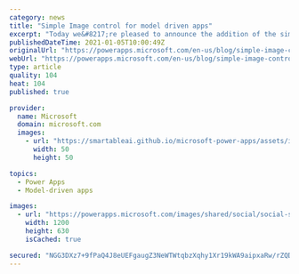 ```yaml
---
category: news
title: "Simple Image control for model driven apps"
excerpt: "Today we&#8217;re pleased to announce the addition of the simple image control for model driven apps."
publishedDateTime: 2021-01-05T10:00:49Z
originalUrl: "https://powerapps.microsoft.com/en-us/blog/simple-image-control-for-model-driven-apps/"
webUrl: "https://powerapps.microsoft.com/en-us/blog/simple-image-control-for-model-driven-apps/"
type: article
quality: 104
heat: 104
published: true

provider:
  name: Microsoft
  domain: microsoft.com
  images:
    - url: "https://smartableai.github.io/microsoft-power-apps/assets/images/organizations/microsoft.com-50x50.jpg"
      width: 50
      height: 50

topics:
  - Power Apps
  - Model-driven apps

images:
  - url: "https://powerapps.microsoft.com/images/shared/social/social-share-post-ignite.png"
    width: 1200
    height: 630
    isCached: true

secured: "NGG3DXz7+9fPaQ4J8eUEFgaugZ3NeWTWtqbzXqhy1Xr19kWA9aipxaRw/rZQDpyJow0HOEHTvpgY7LqmiaOFSJqmZ5uaZcQC4tzwpPrsf1RhJ9yB2/wNJpXBGj8yJKduAxHfDq5T12vDso/hP79j/7aH88UesHyU6gDEEnFqUlTS5mWIwCIvQ8q9YBD9cDhX6k/NlsfKbFkcwWuB/yzfgh2nlNMBq5OT5WmSFJjZ0QiR5RkBG3t1l3WPQGI0q+zppX7+Ko0tuWPWRmCALzsDvQWLoP77gDXiVJKE2ivlzJLzF5UnjhojgRsbDtbqQr/sYFZRsTw+l+F8iTfbkWpOy/D1Mc+IBc9AftTaJrngvJU=;vtJ27drOrn1MoT/z/BqNqg=="
---
```


